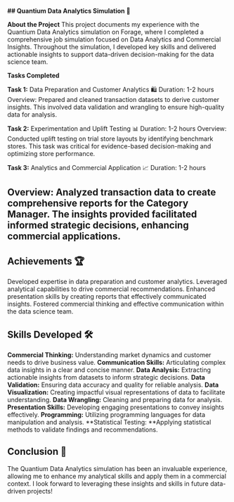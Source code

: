 **## Quantium Data Analytics Simulation 🚀**

**About the Project**
This project documents my experience with the Quantium Data Analytics simulation on Forage, where I completed a comprehensive job simulation focused on Data Analytics and Commercial Insights. Throughout the simulation, I developed key skills and delivered actionable insights to support data-driven decision-making for the data science team.

**Tasks Completed**

**Task 1:** Data Preparation and Customer Analytics 🛍️
Duration: 1-2 hours
Overview: Prepared and cleaned transaction datasets to derive customer insights. This involved data validation and wrangling to ensure high-quality data for analysis.

**Task 2:** Experimentation and Uplift Testing 📊
Duration: 1-2 hours
Overview: Conducted uplift testing on trial store layouts by identifying benchmark stores. This task was critical for evidence-based decision-making and optimizing store performance.

**Task 3:** Analytics and Commercial Application 📈
Duration: 1-2 hours

## **Overview:** Analyzed transaction data to create comprehensive reports for the Category Manager. The insights provided facilitated informed strategic decisions, enhancing commercial applications.

## **Achievements 🏆**
Developed expertise in data preparation and customer analytics.
Leveraged analytical capabilities to drive commercial recommendations.
Enhanced presentation skills by creating reports that effectively communicated insights.
Fostered commercial thinking and effective communication within the data science team.

## **Skills Developed 🛠️**
**Commercial Thinking:** Understanding market dynamics and customer needs to drive business value.
**Communication Skills:** Articulating complex data insights in a clear and concise manner.
**Data Analysis:** Extracting actionable insights from datasets to inform strategic decisions.
**Data Validation:** Ensuring data accuracy and quality for reliable analysis.
**Data Visualization:** Creating impactful visual representations of data to facilitate understanding.
**Data Wrangling:** Cleaning and preparing data for analysis.
**Presentation Skills:** Developing engaging presentations to convey insights effectively.
**Programming:** Utilizing programming languages for data manipulation and analysis.
**Statistical Testing: **Applying statistical methods to validate findings and recommendations.

## **Conclusion 🌟**
The Quantium Data Analytics simulation has been an invaluable experience, allowing me to enhance my analytical skills and apply them in a commercial context. I look forward to leveraging these insights and skills in future data-driven projects!

